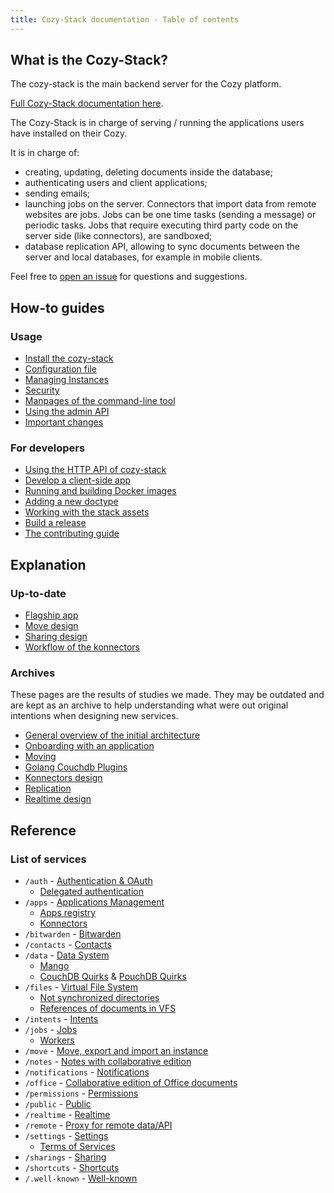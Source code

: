 ```yaml
---
title: Cozy-Stack documentation - Table of contents
---
```


## What is the Cozy-Stack?

The cozy-stack is the main backend server for the Cozy platform.

[Full Cozy-Stack documentation here](https://docs.cozy.io/en/cozy-stack/).

The Cozy-Stack is in charge of serving / running the applications users have installed on their Cozy.

It is in charge of:

 - creating, updating, deleting documents inside the database;
 - authenticating users and client applications;
 - sending emails;
 - launching jobs on the server. Connectors that import data from remote websites are jobs. Jobs can be one time tasks (sending a message) or periodic tasks. Jobs that require executing third party code on the server side (like connectors), are sandboxed;
 - database replication API, allowing to sync documents between the server and local databases, for example in mobile clients.

Feel free to [open an issue](https://github.com/cozy/cozy-stack/issues/new) for questions and suggestions.


## How-to guides

### Usage

-   [Install the cozy-stack](INSTALL.md)
-   [Configuration file](config.md)
-   [Managing Instances](instance.md)
-   [Security](security.md)
-   [Manpages of the command-line tool](cli/cozy-stack.md)
-   [Using the admin API](admin.md)
-   [Important changes](important-changes.md)

### For developers

-   [Using the HTTP API of cozy-stack](http-api.md)
-   [Develop a client-side app](client-app-dev.md)
-   [Running and building Docker images](docker.md)
-   [Adding a new doctype](doctype.md)
-   [Working with the stack assets](assets.md)
-   [Build a release](release.md)
-   [The contributing guide](CONTRIBUTING.md)

## Explanation

### Up-to-date

-   [Flagship app](flagship.md)
-   [Move design](move-design.md)
-   [Sharing design](sharing-design.md)
-   [Workflow of the konnectors](konnectors-workflow.md)

### Archives

These pages are the results of studies we made. They may be outdated and are
kept as an archive to help understanding what were out original intentions when
designing new services.

-   [General overview of the initial architecture](archives/architecture.md)
-   [Onboarding with an application](archives/onboarding.md)
-   [Moving](archives/moving.md)
-   [Golang Couchdb Plugins](archives/couchdb-plugins.md)
-   [Konnectors design](archives/konnectors-design.md)
-   [Replication](archives/replication.md)
-   [Realtime design](archives/realtime.md)

## Reference

### List of services

-   `/auth` - [Authentication & OAuth](auth.md)
    -   [Delegated authentication](delegated-auth.md)
-   `/apps` - [Applications Management](apps.md)
    -   [Apps registry](registry.md)
    -   [Konnectors](konnectors.md)
-   `/bitwarden` - [Bitwarden](bitwarden.md)
-   `/contacts` - [Contacts](contacts.md)
-   `/data` - [Data System](data-system.md)
    -   [Mango](mango.md)
    -   [CouchDB Quirks](couchdb-quirks.md) &
        [PouchDB Quirks](pouchdb-quirks.md)
-   `/files` - [Virtual File System](files.md)
    -   [Not synchronized directories](not-synchronized-vfs.md)
    -   [References of documents in VFS](references-docs-in-vfs.md)
-   `/intents` - [Intents](intents.md)
-   `/jobs` - [Jobs](jobs.md)
    -   [Workers](workers.md)
-   `/move` - [Move, export and import an instance](move.md)
-   `/notes` - [Notes with collaborative edition](notes.md)
-   `/notifications` - [Notifications](notifications.md)
-   `/office` - [Collaborative edition of Office documents](office.md)
-   `/permissions` - [Permissions](permissions.md)
-   `/public` - [Public](public.md)
-   `/realtime` - [Realtime](realtime.md)
-   `/remote` - [Proxy for remote data/API](remote.md)
-   `/settings` - [Settings](settings.md)
    -   [Terms of Services](user-action-required.md)
-   `/sharings` - [Sharing](sharing.md)
-   `/shortcuts` - [Shortcuts](shortcuts.md)
-   `/.well-known` - [Well-known](wellknown.md)
